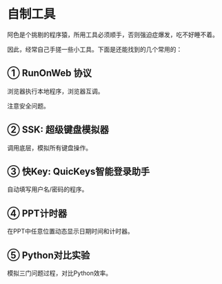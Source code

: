 # 自制工具
阿色是个挑剔的程序猿，所用工具必须顺手，否则强迫症爆发，吃不好睡不着。

因此，经常自己手搓一些小工具。下面是还能找到的几个常用的：

## ① RunOnWeb 协议
浏览器执行本地程序，浏览器互调。

注意安全问题。

## ② SSK: 超级键盘模拟器
调用底层，模拟所有键盘操作。

## ③ 快Key: QuicKeys智能登录助手
自动填写用户名/密码的程序。

## ④ PPT计时器
在PPT中任意位置动态显示日期时间和计时器。

## ⑤ Python对比实验
模拟三门问题过程，对比Python效率。

